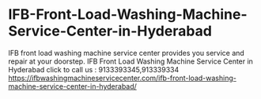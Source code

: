# IFB-Front-Load-Washing-Machine-Service-Center-in-Hyderabad
IFB front load washing machine service center provides you service and repair at your doorstep. IFB Front Load Washing Machine Service Center in Hyderabad click to call us : 9133393345,913339334 https://ifbwashingmachineservicecenter.com/ifb-front-load-washing-machine-service-center-in-hyderabad/
